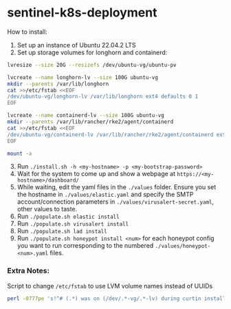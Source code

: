 # sentinel-k8s-deployment

How to install:

1. Set up an instance of Ubuntu 22.04.2 LTS
2. Set up storage volumes for longhorn and containerd:
```bash
lvresize --size 20G --resizefs /dev/ubuntu-vg/ubuntu-pv

lvcreate --name longhorn-lv --size 100G ubuntu-vg
mkdir --parents /var/lib/longhorn
cat >>/etc/fstab <<EOF
/dev/ubuntu-vg/longhorn-lv /var/lib/longhorn ext4 defaults 0 1
EOF

lvcreate --name containerd-lv --size 100G ubuntu-vg
mkdir --parents /var/lib/rancher/rke2/agent/containerd
cat >>/etc/fstab <<EOF
/dev/ubuntu-vg/containerd-lv /var/lib/rancher/rke2/agent/containerd ext4 defaults 0 1
EOF

mount -a
```
3. Run `./install.sh -h <my-hostname> -p <my-bootstrap-password>`
4. Wait for the system to come up and show a webpage at `https://<my-hostname>/dashboard/`
5. While waiting, edit the yaml files in the `./values` folder. Ensure you set the hostname in `./values/elastic.yaml` and specify the SMTP account/connection parameters in `./values/virusalert-secret.yaml`, other values to taste.
6. Run `./populate.sh elastic install`
7. Run `./populate.sh virusalert install`
8. Run `./populate.sh lad install`
9. Run `./populate.sh honeypot install <num>` for each honeypot config you want to run corresponding to the numbered `./values/honeypot-<num>.yaml` files.



### Extra Notes:

Script to change `/etc/fstab` to use LVM volume names instead of UUIDs
```bash
perl -0777pe 's!^# (.*) was on (/dev/.*-vg/.*-lv) during curtin installation\n^(/dev/disk/by-id/.*) \1 (.*)$!# $1 was on $3 during curtin installation\n$2 $1 $4!gm' < /etc/fstab
```